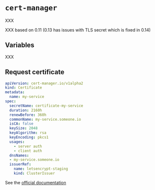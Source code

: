 # `cert-manager`

XXX

XXX based on 0.11 (0.13 has issues with TLS secret which is fixed in 0.14)

## Variables

XXX

## Request certificate

```yaml
apiVersion: cert-manager.io/v1alpha2
kind: Certificate
metadata:
  name: my-service
spec:
  secretName: certificate-my-service
  duration: 2160h
  renewBefore: 360h
  commonName: my-service.someone.io
  isCA: false
  keySize: 2048
  keyAlgorithm: rsa
  keyEncoding: pkcs1
  usages:
    - server auth
    - client auth
  dnsNames:
  - my-service.someone.io
  issuerRef:
    name: letsencrypt-staging
    kind: ClusterIssuer
```

See the [official documentation](https://cert-manager.io/docs/usage/certificate/)
